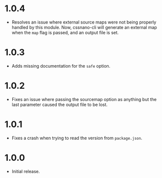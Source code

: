 # 1.0.4

* Resolves an issue where external source maps were not being properly handled
  by this module. Now, cssnano-cli will generate an external map when the `map`
  flag is passed, and an output file is set.

# 1.0.3

* Adds missing documentation for the `safe` option.

# 1.0.2

* Fixes an issue where passing the sourcemap option as anything but the last
  parameter caused the output file to be lost.

# 1.0.1

* Fixes a crash when trying to read the version from `package.json`.

# 1.0.0

* Initial release.

